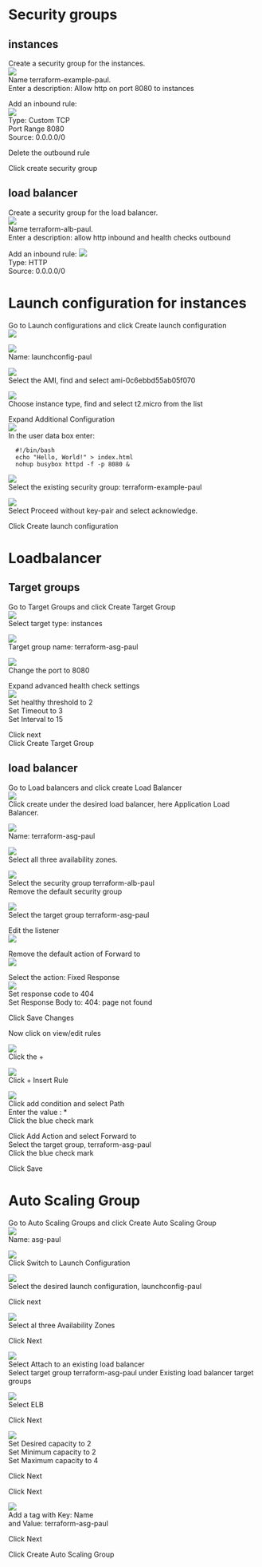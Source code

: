 # Security groups
## instances
Create a security group for the instances.  
![](media/2022-03-25-13-35-48.png)  
Name terraform-example-paul.  
Enter a description: Allow http on port 8080 to instances  

Add an inbound rule:  
![](media/2022-03-25-13-36-32.png)  
  Type: Custom TCP  
  Port Range 8080  
  Source: 0.0.0.0/0  

Delete the outbound rule  

Click create security group  

## load balancer
Create a security group for the load balancer.  
![](media/2022-03-25-13-35-48.png)  
Name terraform-alb-paul.  
Enter a description: allow http inbound and health checks outbound  
  
Add an inbound rule: 
![](media/2022-03-25-13-40-13.png)   
  Type: HTTP  
  Source: 0.0.0.0/0  


# Launch configuration for instances
Go to Launch configurations and click Create launch configuration  
![](media/2022-03-25-13-22-39.png)  

![](media/2022-03-25-13-30-51.png)  
Name: launchconfig-paul  

![](media/2022-03-25-13-31-19.png)  
Select the AMI, find and select ami-0c6ebbd55ab05f070  

![](media/2022-03-25-13-31-49.png)  
Choose instance type, find and select t2.micro from the list   

Expand Additional Configuration  
![](media/2022-03-25-15-00-07.png)  
In the user data box enter:
```
  #!/bin/bash
  echo "Hello, World!" > index.html
  nohup busybox httpd -f -p 8080 &
```

![](media/2022-03-25-13-33-42.png)  
Select the existing security group: terraform-example-paul

![](media/2022-03-25-13-34-03.png)  
Select Proceed without key-pair and select acknowledge.  

Click Create launch configuration  

# Loadbalancer
## Target groups
Go to Target Groups and click Create Target Group  
![](media/2022-03-25-13-57-55.png)  
Select target type: instances

![](media/2022-03-25-13-58-49.png)  
Target group name: terraform-asg-paul  

![](media/2022-03-25-14-07-59.png)  
Change the port to 8080  

Expand advanced health check settings  
![](media/2022-03-25-13-59-35.png)  
Set healthy threshold to 2  
Set Timeout to 3  
Set Interval to 15  

Click next  
Click Create Target Group  


## load balancer
Go to Load balancers and click create Load Balancer  
![](media/2022-03-25-13-46-32.png)  
Click create under the desired load balancer, here Application Load Balancer.  

![](media/2022-03-25-13-49-46.png)  
Name: terraform-asg-paul  

![](media/2022-03-25-13-52-35.png)  
Select all three availability zones.  

![](media/2022-03-25-13-53-33.png)  
Select the security group terraform-alb-paul  
Remove the default security group  

![](media/2022-03-25-14-04-37.png)  
Select the target group terraform-asg-paul  

Edit the listener  
![](media/2022-03-25-14-18-55.png)  

Remove the default action of Forward to  
![](media/2022-03-25-14-20-22.png)

Select the action: Fixed Response  
![](media/2022-03-25-14-21-33.png)  
Set response code to 404  
Set Response Body to: 404: page not found  

Click Save Changes  

Now click on view/edit rules  

![](media/2022-03-25-14-49-23.png)  
Click the +  

![](media/2022-03-25-14-49-45.png)  
Click + Insert Rule  

![](media/2022-03-25-14-51-00.png)  
Click add condition and select Path  
Enter the value : *  
Click the blue check mark  

Click Add Action and select Forward to  
Select the target group, terraform-asg-paul  
Click the blue check mark  

Click Save  




# Auto Scaling Group
Go to Auto Scaling Groups and click Create Auto Scaling Group  
![](media/2022-03-25-14-28-31.png)  
Name:  asg-paul

![](media/2022-03-25-14-29-26.png)  
Click Switch to Launch Configuration  

![](media/2022-03-25-14-30-09.png)  
Select the desired launch configuration, launchconfig-paul  

Click next  

![](media/2022-03-25-14-31-28.png)  
Select al three Availability Zones  

Click Next  

![](media/2022-03-25-14-32-40.png)  
Select Attach to an existing load balancer  
Select target group terraform-asg-paul under Existing load balancer target groups  


![](media/2022-03-25-14-34-32.png)  
Select ELB 

Click Next  

![](media/2022-03-25-14-36-03.png)  
Set Desired capacity to 2  
Set Minimum capacity to 2  
Set Maximum capacity to 4  

Click Next  

Click Next  

![](media/2022-03-25-14-38-32.png)  
Add a tag with Key: Name  
and Value: terraform-asg-paul  

Click Next  

Click Create Auto Scaling Group  